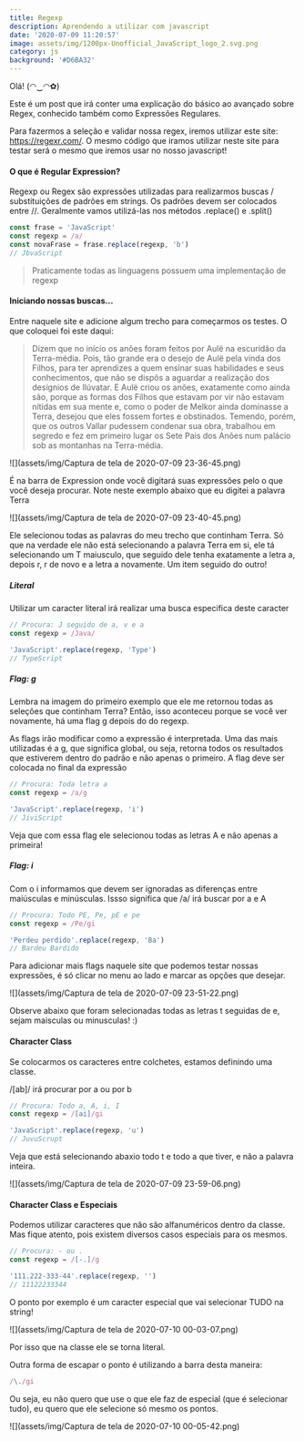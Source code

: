 ```yaml
---
title: Regexp
description: Aprendendo a utilizar com javascript
date: '2020-07-09 11:20:57'
image: assets/img/1200px-Unofficial_JavaScript_logo_2.svg.png
category: js
background: '#D6BA32'
---
```

Olá! (◠‿◠✿)

Este é um post que irá conter uma explicação do básico ao avançado sobre Regex, conhecido também como Expressões Regulares.

Para fazermos a seleção e validar nossa regex, iremos utilizar este site: <https://regexr.com/>. O mesmo código que iramos utilizar neste site para testar será o mesmo que iremos usar no nosso javascript!

#### O que é Regular Expression?

Regexp ou Regex são expressões utilizadas para realizarmos buscas / substituições de padrões em strings. Os padrões devem ser colocados entre //. Geralmente vamos utilizá-las nos métodos .replace() e .split()

```javascript
const frase = 'JavaScript'
const regexp = /a/
const novaFrase = frase.replace(regexp, 'b')
// JbvaScript
```

> Praticamente todas as linguagens possuem uma implementação de regexp

#### Iniciando nossas buscas...

Entre naquele site e adicione algum trecho para começarmos os testes. O que coloquei foi este daqui:

> Dizem que no início os anões foram feitos por Aulë na escuridão da Terra-média. Pois, tão grande era o desejo de Aulë pela vinda dos Filhos, para ter aprendizes a quem ensinar suas habilidades e seus conhecimentos, que não se dispôs a aguardar a realização dos desígnios de Ilúvatar. E Aulë criou os anões, exatamente como ainda são, porque as formas dos Filhos que estavam por vir não estavam nítidas em sua mente e, como o poder de Melkor ainda dominasse a Terra, desejou que eles fossem fortes e obstinados. Temendo, porém, que os outros Vallar pudessem condenar sua obra, trabalhou em segredo e fez em primeiro lugar os Sete Pais dos Anões num palácio sob as montanhas na Terra-média.

![](assets/img/Captura de tela de 2020-07-09 23-36-45.png)

É na barra de Expression onde você digitará suas expressões pelo o que você deseja procurar. Note neste exemplo abaixo que eu digitei a palavra Terra

![](assets/img/Captura de tela de 2020-07-09 23-40-45.png)

Ele selecionou todas as palavras do meu trecho que continham Terra. Só que na verdade ele não está selecionando a palavra Terra em si, ele tá selecionando um T maiusculo, que seguido dele tenha exatamente a letra a, depois r, r de novo e a letra a novamente. Um item seguido do outro!

##### Literal

Utilizar um caracter literal irá realizar uma busca especifica deste caracter

```javascript
// Procura: J seguido de a, v e a
const regexp = /Java/

'JavaScript'.replace(regexp, 'Type')
// TypeScript
```

##### Flag: g

Lembra na imagem do primeiro exemplo que ele me retornou todas as seleções que continham Terra? Então, isso aconteceu porque se você ver novamente, há uma flag g depois do do regexp.

As flags irão modificar como a expressão é interpretada. Uma das mais utilizadas é a g, que significa global, ou seja, retorna todos os resultados que estiverem dentro do padrão e não apenas o primeiro. A flag deve ser colocada no final da expressão

```javascript
// Procura: Toda letra a
const regexp = /a/g

'JavaScript'.replace(regexp, 'i')
// JiviScript
```

Veja que com essa flag ele selecionou todas as letras A e não apenas a primeira! 

##### Flag: i

Com  o i informamos que devem ser ignoradas as diferenças entre maiúsculas e minúsculas. Issso significa que /a/ irá buscar por a e A

```javascript
// Procura: Todo PE, Pe, pE e pe
const regexp = /Pe/gi

'Perdeu perdido'.replace(regexp, 'Ba')
// Bardeu Bardido
```

Para adicionar mais flags naquele site que podemos testar nossas expressões, é só clicar no menu ao lado e marcar as opções que desejar.

![](assets/img/Captura de tela de 2020-07-09 23-51-22.png)

Observe abaixo que foram selecionadas todas as letras t seguidas de e, sejam maisculas ou minusculas! :)

#### Character Class

Se colocarmos os caracteres entre colchetes, estamos definindo uma classe. 

/\[ab]/ irá procurar por a ou por b

```javascript
// Procura: Todo a, A, i, I
const regexp = /[ai]/gi

'JavaScript'.replace(regexp, 'u')
// JuvuScrupt
```

Veja que está selecionando abaxio todo t e todo a que tiver, e não a palavra inteira.

![](assets/img/Captura de tela de 2020-07-09 23-59-06.png)

#### Character Class e Especiais

Podemos utilizar caracteres que não são alfanuméricos dentro da classe. Mas fique atento, pois existem diversos casos especiais para os mesmos.

```javascript
// Procura: - ou .
const regexp = /[-.]/g

'111.222-333-44'.replace(regexp, '')
// 11122233344
```

O ponto por exemplo é um caracter especial que vai selecionar TUDO na string!

![](assets/img/Captura de tela de 2020-07-10 00-03-07.png)

Por isso que na classe ele se torna literal.

Outra forma de escapar o ponto é utilizando a barra desta maneira:

```javascript
/\./gi
```

Ou seja, eu não quero que use o que ele faz de especial (que é selecionar tudo), eu quero que ele selecione só mesmo os pontos.

![](assets/img/Captura de tela de 2020-07-10 00-05-42.png)
